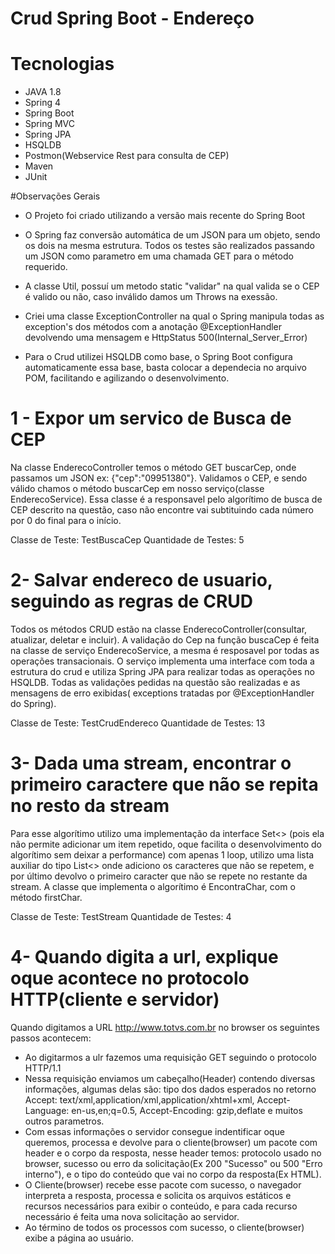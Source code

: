 # Crud Spring Boot - Endereço

# Tecnologias
- JAVA 1.8
- Spring 4
- Spring Boot
- Spring MVC
- Spring JPA
- HSQLDB
- Postmon(Webservice Rest para consulta de CEP)
- Maven
- JUnit

#Observações Gerais
- O Projeto foi criado utilizando a versão mais recente do Spring Boot

- O Spring faz conversão automática de um JSON para um objeto, sendo os dois na mesma estrutura. Todos os testes são realizados passando um JSON como parametro em uma chamada GET para o método requerido.

- A classe Util, possuí um metodo static "validar" na qual valida se o CEP é valido ou não, caso inválido damos um Throws na exessão.

- Criei uma classe ExceptionController na qual o Spring manipula todas as exception's dos métodos com a anotação @ExceptionHandler devolvendo uma mensagem e HttpStatus 500(Internal_Server_Error)

- Para o Crud utilizei HSQLDB como base, o Spring Boot configura automaticamente essa base, basta colocar a dependecia no arquivo POM, facilitando e agilizando o desenvolvimento.

# 1 - Expor um servico de Busca de CEP
Na classe EnderecoController temos o método GET buscarCep, onde passamos um JSON ex: {"cep":"09951380"}.
Validamos o CEP, e sendo válido chamos o método buscarCep em nosso serviço(classe EnderecoService).
Essa classe é a responsavel pelo algorítimo de busca de CEP descrito na questão, caso não encontre vai subtituindo cada número por 0 do final para o início.

Classe de Teste: TestBuscaCep
Quantidade de Testes: 5

# 2- Salvar endereco de usuario, seguindo as regras de CRUD
Todos os métodos CRUD estão na classe EnderecoController(consultar, atualizar, deletar e incluir).
A validação do Cep na função buscaCep é feita na classe de serviço EnderecoService, a mesma é resposavel por todas as operações transacionais.
O serviço implementa uma interface com toda a estrutura do crud e utiliza Spring JPA para realizar todas as operações no HSQLDB.
Todas as validações pedidas na questão são realizadas e as mensagens de erro exibidas( exceptions tratadas por @ExceptionHandler do Spring).

Classe de Teste: TestCrudEndereco
Quantidade de Testes: 13

# 3- Dada uma stream, encontrar o primeiro caractere que não se repita no resto da stream
Para esse algorítimo utilizo uma implementação da interface Set<> (pois ela não permite adicionar um item repetido, oque facilita o desenvolvimento do algorítimo sem deixar a performance) com apenas 1 loop, utilizo uma lista auxiliar do tipo List<> onde adiciono os caracteres que não se repetem, e por último devolvo o primeiro caracter que não se repete no restante da stream.
A classe que implementa o algorítimo é EncontraChar, com o método firstChar.

Classe de Teste: TestStream
Quantidade de Testes: 4

# 4- Quando digita a url, explique oque acontece no protocolo HTTP(cliente e servidor)
Quando digitamos a URL http://www.totvs.com.br no browser os seguintes passos acontecem:

- Ao digitarmos a ulr fazemos uma requisição GET seguindo o protocolo HTTP/1.1
- Nessa requisição enviamos um cabeçalho(Header) contendo diversas informações, algumas delas são: tipo dos dados esperados no retorno Accept: text/xml,application/xml,application/xhtml+xml, Accept-Language: en-us,en;q=0.5, Accept-Encoding: gzip,deflate e muitos outros parametros.
- Com essas informações o servidor consegue indentificar oque queremos, processa e devolve para o cliente(browser) um pacote com header e o corpo da resposta, nesse header temos: protocolo usado no browser, sucesso ou erro da solicitação(Ex 200 "Sucesso" ou 500 "Erro interno"), e o tipo do conteúdo que vai no corpo da resposta(Ex HTML).
- O Cliente(browser) recebe esse pacote com sucesso, o navegador interpreta a resposta, processa e solicita os arquivos estáticos e recursos necessários para exibir o conteúdo, e para cada recurso necessário é feita uma nova solicitação ao servidor.
- Ao término de todos os processos com sucesso, o cliente(browser) exibe a página ao usuário.
